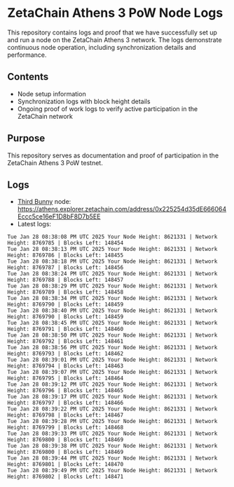 # ZetaChain Athens 3 PoW Node Logs
This repository contains logs and proof that we have successfully set up and run a node on the ZetaChain Athens 3 network. The logs demonstrate continuous node operation, including synchronization details and performance.

## Contents
- Node setup information
- Synchronization logs with block height details
- Ongoing proof of work logs to verify active participation in the ZetaChain network

## Purpose
This repository serves as documentation and proof of participation in the ZetaChain Athens 3 PoW testnet.

## Logs

- [Third Bunny](https://thirdbunny.xyz/) node: https://athens.explorer.zetachain.com/address/0x225254d35dE666064Eccc5ce16eF1D8bF8D7b5EE
- Latest logs:
```
Tue Jan 28 08:38:08 PM UTC 2025 Your Node Height: 8621331 | Network Height: 8769785 | Blocks Left: 148454
Tue Jan 28 08:38:13 PM UTC 2025 Your Node Height: 8621331 | Network Height: 8769786 | Blocks Left: 148455
Tue Jan 28 08:38:18 PM UTC 2025 Your Node Height: 8621331 | Network Height: 8769787 | Blocks Left: 148456
Tue Jan 28 08:38:24 PM UTC 2025 Your Node Height: 8621331 | Network Height: 8769788 | Blocks Left: 148457
Tue Jan 28 08:38:29 PM UTC 2025 Your Node Height: 8621331 | Network Height: 8769789 | Blocks Left: 148458
Tue Jan 28 08:38:34 PM UTC 2025 Your Node Height: 8621331 | Network Height: 8769790 | Blocks Left: 148459
Tue Jan 28 08:38:40 PM UTC 2025 Your Node Height: 8621331 | Network Height: 8769790 | Blocks Left: 148459
Tue Jan 28 08:38:45 PM UTC 2025 Your Node Height: 8621331 | Network Height: 8769791 | Blocks Left: 148460
Tue Jan 28 08:38:50 PM UTC 2025 Your Node Height: 8621331 | Network Height: 8769792 | Blocks Left: 148461
Tue Jan 28 08:38:56 PM UTC 2025 Your Node Height: 8621331 | Network Height: 8769793 | Blocks Left: 148462
Tue Jan 28 08:39:01 PM UTC 2025 Your Node Height: 8621331 | Network Height: 8769794 | Blocks Left: 148463
Tue Jan 28 08:39:07 PM UTC 2025 Your Node Height: 8621331 | Network Height: 8769795 | Blocks Left: 148464
Tue Jan 28 08:39:12 PM UTC 2025 Your Node Height: 8621331 | Network Height: 8769796 | Blocks Left: 148465
Tue Jan 28 08:39:17 PM UTC 2025 Your Node Height: 8621331 | Network Height: 8769797 | Blocks Left: 148466
Tue Jan 28 08:39:22 PM UTC 2025 Your Node Height: 8621331 | Network Height: 8769798 | Blocks Left: 148467
Tue Jan 28 08:39:28 PM UTC 2025 Your Node Height: 8621331 | Network Height: 8769799 | Blocks Left: 148468
Tue Jan 28 08:39:33 PM UTC 2025 Your Node Height: 8621331 | Network Height: 8769800 | Blocks Left: 148469
Tue Jan 28 08:39:38 PM UTC 2025 Your Node Height: 8621331 | Network Height: 8769800 | Blocks Left: 148469
Tue Jan 28 08:39:44 PM UTC 2025 Your Node Height: 8621331 | Network Height: 8769801 | Blocks Left: 148470
Tue Jan 28 08:39:49 PM UTC 2025 Your Node Height: 8621331 | Network Height: 8769802 | Blocks Left: 148471
```
